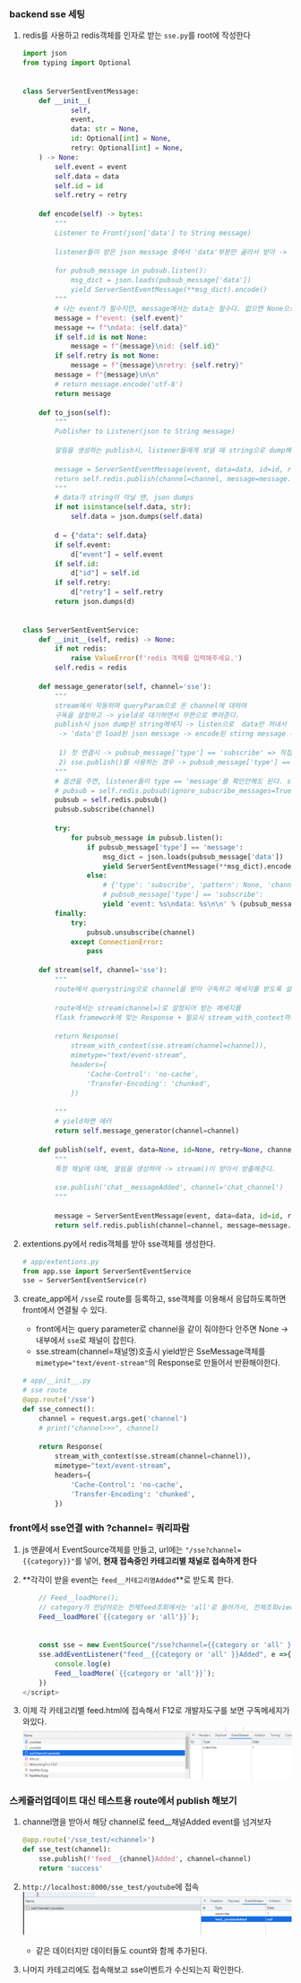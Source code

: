 ### backend sse 세팅 
1. redis를 사용하고 redis객체를 인자로 받는 `sse.py`를 root에 작성한다
    ```python
    import json
    from typing import Optional
    
    
    class ServerSentEventMessage:
        def __init__(
                self,
                event,
                data: str = None,
                id: Optional[int] = None,
                retry: Optional[int] = None,
        ) -> None:
            self.event = event
            self.data = data
            self.id = id
            self.retry = retry
    
        def encode(self) -> bytes:
            """
            Listener to Front(json['data'] to String message)
    
            listener들이 받은 json message 중에서 'data'부분만 골라서 받아 -> front전달용 string message를 만든다.
    
            for pubsub_message in pubsub.listen():
                msg_dict = json.loads(pubsub_message['data'])
                yield ServerSentEventMessage(**msg_dict).encode()
            """
            # 나는 event가 필수지만, message에서는 data는 필수다. 없으면 None으로 채워보내자.
            message = f"event: {self.event}"
            message += f"\ndata: {self.data}"
            if self.id is not None:
                message = f"{message}\nid: {self.id}"
            if self.retry is not None:
                message = f"{message}\nretry: {self.retry}"
            message = f"{message}\n\n"
            # return message.encode('utf-8')
            return message
    
        def to_json(self):
            """
            Publisher to Listener(json to String message)
    
            알림을 생성하는 publish시, listener들에게 보낼 때 string으로 dump해서 보낸다.
    
            message = ServerSentEventMessage(event, data=data, id=id, retry=retry)
            return self.redis.publish(channel=channel, message=message.to_json())
            """
            # data가 string이 아닐 땐, json dumps
            if not isinstance(self.data, str):
                self.data = json.dumps(self.data)
    
            d = {"data": self.data}
            if self.event:
                d["event"] = self.event
            if self.id:
                d["id"] = self.id
            if self.retry:
                d["retry"] = self.retry
            return json.dumps(d)
    
    
    class ServerSentEventService:
        def __init__(self, redis) -> None:
            if not redis:
                raise ValueError(f'redis 객체를 입력해주세요.')
            self.redis = redis
    
        def message_generator(self, channel='sse'):
            """
            stream에서 작동하며 queryParam으로 온 channel에 대하여
            구독을 설정하고 -> yield로 대기하면서 무한으로 뿌려준다.
            publish시 json dump된 string메세지 -> listen으로  data만 꺼내서
             -> 'data'만 load된 json message -> encode된 stirng message -> front전달
    
             1) 첫 연결시 -> pubsub_message['type'] == 'subscribe' => 직접 event: \ndata: 에  'type'과 'data'= 1 을 전달
             2) sse.publish()를 사용하는 경우 -> pubsub_message['type'] == 'message' => data를 json으로 넣었음.
            """
            # 옵션을 주면, listener들이 type == 'message'를 확인안해도 된다. subscribe생략됨.
            # pubsub = self.redis.pubsub(ignore_subscribe_messages=True)
            pubsub = self.redis.pubsub()
            pubsub.subscribe(channel)
    
            try:
                for pubsub_message in pubsub.listen():
                    if pubsub_message['type'] == 'message':
                        msg_dict = json.loads(pubsub_message['data'])
                        yield ServerSentEventMessage(**msg_dict).encode()
                    else:
                        # {'type': 'subscribe', 'pattern': None, 'channel': b'youtube', 'data': 1}
                        # pubsub_message['type'] == 'subscribe':
                        yield 'event: %s\ndata: %s\n\n' % (pubsub_message['type'], pubsub_message['data'])
            finally:
                try:
                    pubsub.unsubscribe(channel)
                except ConnectionError:
                    pass
    
        def stream(self, channel='sse'):
            """
            route에서 querystring으로 channel을 받아 구독하고 메세지를 받도록 설정한다.
    
            route에서는 stream(channel=)로 설정되어 받는 메세지를
            flask framework에 맞는 Response + 필요시 stream_with_context까지 설정해서 반환해야한다
    
            return Response(
                stream_with_context(sse.stream(channel=channel)),
                mimetype="text/event-stream",
                headers={
                    'Cache-Control': 'no-cache',
                    'Transfer-Encoding': 'chunked',
                })
                
            """
            # yield하면 에러
            return self.message_generator(channel=channel)
    
        def publish(self, event, data=None, id=None, retry=None, channel='sse'):
            """
            특정 채널에 대해, 알림을 생성하여 -> stream()이 받아서 방출해준다.
    
            sse.publish('chat__messageAdded', channel='chat_channel')
            """
    
            message = ServerSentEventMessage(event, data=data, id=id, retry=retry)
            return self.redis.publish(channel=channel, message=message.to_json())
    ```
   

2. extentions.py에서 redis객체를 받아 sse객체를 생성한다.
    ```python
    # app/extentions.py
    from app.sse import ServerSentEventService
    sse = ServerSentEventService(r)
    ```
   

3. create_app에서 `/sse`로 route를 등록하고, sse객체를 이용해서 응답하도록하면 front에서 연결될 수 있다.
    - front에서는 query parameter로 channel을 같이 줘야한다 안주면 None -> 내부에서 `sse`로 채널이 잡힌다.
    - sse.stream(channel=채널명)호출시 yield받은 SseMessage객체를 `mimetype="text/event-stream"`의 Response로 만들어서 반환해야한다.
    ```python
    # app/__init__.py
    # sse route
    @app.route('/sse')
    def sse_connect():
        channel = request.args.get('channel')
        # print("channel>>>", channel)
        
        return Response(
            stream_with_context(sse.stream(channel=channel)),
            mimetype="text/event-stream",
            headers={
                'Cache-Control': 'no-cache',
                'Transfer-Encoding': 'chunked',
            })
    ```
   

### front에서 sse연결 with ?channel= 쿼리파람
1. js 맨끝에서 EventSource객체를 만들고, url에는 `"/sse?channel={{category}}"`를 넣어, **현재 접속중인 카테고리별 채널로 접속하게 한다**
2. **각각이 받을 event는 `feed__카테고리명Added`**로 받도록 한다.
    ```js
        // Feed__loadMore();
        // category가 안넘어오는 전체feed조회에서는 'all'로 들어가서, 전체조회view에 드간다.
        Feed__loadMore(`{{category or 'all'}}`);
    
    
        const sse = new EventSource("/sse?channel={{category or 'all' }}");
        sse.addEventListener("feed__{{category or 'all' }}Added", e =>{
            console.log(e)
            Feed__loadMore(`{{category or 'all'}}`);
        })
    </script>
    ```

3. 이제 각 카테고리별 feed.html에 접속해서 F12로 개발자도구를 보면 구독메세지가 와있다.
    ![img.png](images/sse_subscribe.png)

### 스케쥴러업데이트 대신 테스트용 route에서 publish 해보기
1. channel명을 받아서 해당 channel로 feed__채널Added event를 넘겨보자
    ```python
    @app.route('/sse_test/<channel>')
    def sse_test(channel):
        sse.publish(f'feed__{channel}Added', channel=channel)
        return 'success'
    ```
   

2. `http://localhost:8000/sse_test/youtube`에 접속
    ![img.png](images/feed_event_pubblished.png)
    - 같은 데이터지만 데이터들도 count와 함께 추가된다.

3. 나머지 카테고리에도 접속해보고 sse이벤트가 수신되는지 확인한다.